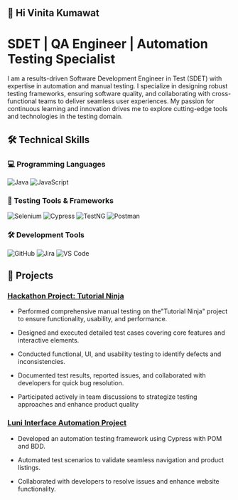 ##  👋 Hi Vinita Kumawat

# SDET | QA Engineer | Automation Testing Specialist
I am a results-driven Software Development Engineer in Test (SDET) with expertise in automation and manual testing. I specialize in designing robust testing frameworks, ensuring software quality, and collaborating with cross-functional teams to deliver seamless user experiences. My passion for continuous learning and innovation drives me to explore cutting-edge tools and technologies in the testing domain.

## 🛠️ Technical Skills

### 💻 Programming Languages  
![Java](https://img.shields.io/badge/Java-ED8B00?style=for-the-badge&logo=java&logoColor=white)           ![JavaScript](https://img.shields.io/badge/JavaScript-F7DF1E?style=for-the-badge&logo=javascript&logoColor=black)  

### 🧪 Testing Tools & Frameworks  
![Selenium](https://img.shields.io/badge/Selenium-43B02A?style=for-the-badge&logo=selenium&logoColor=white)     ![Cypress](https://img.shields.io/badge/Cypress-17202C?style=for-the-badge&logo=cypress&logoColor=white)    ![TestNG](https://img.shields.io/badge/TestNG-FF5733?style=for-the-badge&logo=testng&logoColor=white)    ![Postman](https://img.shields.io/badge/Postman-FF6C37?style=for-the-badge&logo=postman&logoColor=white)  

### 🛠️ Development Tools   
![GitHub](https://img.shields.io/badge/GitHub-181717?style=for-the-badge&logo=github&logoColor=white)     ![Jira](https://img.shields.io/badge/Jira-0052CC?style=for-the-badge&logo=jira&logoColor=white)   ![VS Code](https://img.shields.io/badge/VS%20Code-0078D4?style=for-the-badge&logo=visual-studio-code&logoColor=white)  

## 📂 Projects
### [Hackathon Project: Tutorial Ninja](https://github.com/VinitaKumawat/TutorialNinja_8192-1)
* Performed comprehensive manual testing on the"Tutorial Ninja" project to ensure functionality, usability, and performance.

* Designed and executed detailed test cases covering core features and interactive elements.

* Conducted functional, UI, and usability testing to identify defects and inconsistencies.

* Documented test results, reported issues, and collaborated with developers for quick bug resolution.

* Participated actively in team discussions to strategize testing approaches and enhance product quality

 ### [Luni Interface Automation Project](https://github.com/yourusername/your-repo)
* Developed an automation testing framework using Cypress with POM and BDD.
  
* Automated test scenarios to validate seamless navigation and product listings.

* Collaborated with developers to resolve issues and enhance website functionality.


 
